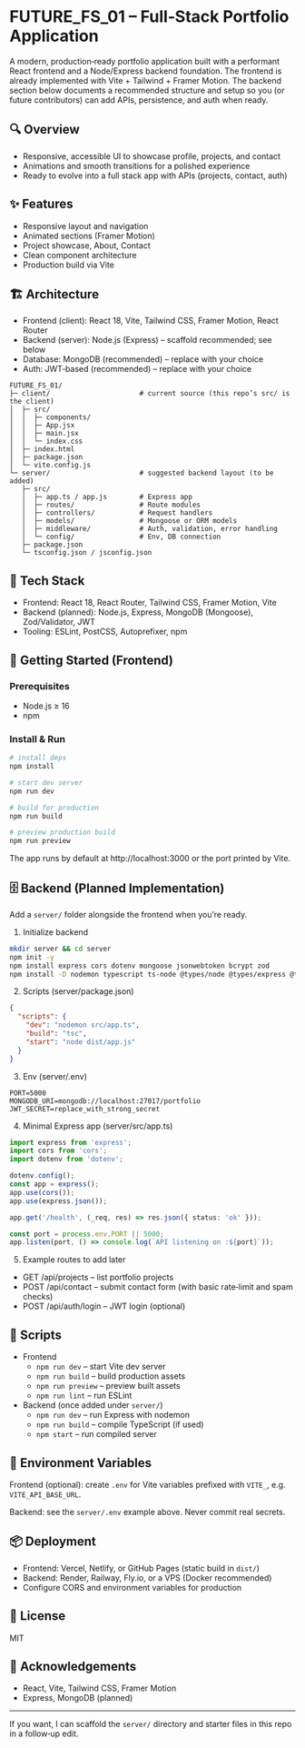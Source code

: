 # FUTURE_FS_01 – Full‑Stack Portfolio Application

A modern, production‑ready portfolio application built with a performant React frontend and a Node/Express backend foundation. The frontend is already implemented with Vite + Tailwind + Framer Motion. The backend section below documents a recommended structure and setup so you (or future contributors) can add APIs, persistence, and auth when ready.

## 🔍 Overview

- Responsive, accessible UI to showcase profile, projects, and contact
- Animations and smooth transitions for a polished experience
- Ready to evolve into a full stack app with APIs (projects, contact, auth)

## ✨ Features

- Responsive layout and navigation
- Animated sections (Framer Motion)
- Project showcase, About, Contact
- Clean component architecture
- Production build via Vite

## 🏗️ Architecture

- Frontend (client): React 18, Vite, Tailwind CSS, Framer Motion, React Router
- Backend (server): Node.js (Express) – scaffold recommended; see below
- Database: MongoDB (recommended) – replace with your choice
- Auth: JWT‑based (recommended) – replace with your choice

```
FUTURE_FS_01/
├─ client/                      # current source (this repo’s src/ is the client)
│  ├─ src/
│  │  ├─ components/
│  │  ├─ App.jsx
│  │  ├─ main.jsx
│  │  └─ index.css
│  ├─ index.html
│  ├─ package.json
│  └─ vite.config.js
└─ server/                      # suggested backend layout (to be added)
   ├─ src/
   │  ├─ app.ts / app.js        # Express app
   │  ├─ routes/                # Route modules
   │  ├─ controllers/           # Request handlers
   │  ├─ models/                # Mongoose or ORM models
   │  ├─ middleware/            # Auth, validation, error handling
   │  └─ config/                # Env, DB connection
   ├─ package.json
   └─ tsconfig.json / jsconfig.json
```

## 🧰 Tech Stack

- Frontend: React 18, React Router, Tailwind CSS, Framer Motion, Vite
- Backend (planned): Node.js, Express, MongoDB (Mongoose), Zod/Validator, JWT
- Tooling: ESLint, PostCSS, Autoprefixer, npm

## 🚀 Getting Started (Frontend)

### Prerequisites
- Node.js ≥ 16
- npm

### Install & Run
```bash
# install deps
npm install

# start dev server
npm run dev

# build for production
npm run build

# preview production build
npm run preview
```
The app runs by default at http://localhost:3000 or the port printed by Vite.

## 🗄️ Backend (Planned Implementation)

Add a `server/` folder alongside the frontend when you’re ready.

1) Initialize backend
```bash
mkdir server && cd server
npm init -y
npm install express cors dotenv mongoose jsonwebtoken bcrypt zod
npm install -D nodemon typescript ts-node @types/node @types/express @types/jsonwebtoken @types/bcrypt
```

2) Scripts (server/package.json)
```json
{
  "scripts": {
    "dev": "nodemon src/app.ts",
    "build": "tsc",
    "start": "node dist/app.js"
  }
}
```

3) Env (server/.env)
```
PORT=5000
MONGODB_URI=mongodb://localhost:27017/portfolio
JWT_SECRET=replace_with_strong_secret
```

4) Minimal Express app (server/src/app.ts)
```ts
import express from 'express';
import cors from 'cors';
import dotenv from 'dotenv';

dotenv.config();
const app = express();
app.use(cors());
app.use(express.json());

app.get('/health', (_req, res) => res.json({ status: 'ok' }));

const port = process.env.PORT || 5000;
app.listen(port, () => console.log(`API listening on :${port}`));
```

5) Example routes to add later
- GET /api/projects – list portfolio projects
- POST /api/contact – submit contact form (with basic rate‑limit and spam checks)
- POST /api/auth/login – JWT login (optional)

## 🧪 Scripts
- Frontend
  - `npm run dev` – start Vite dev server
  - `npm run build` – build production assets
  - `npm run preview` – preview built assets
  - `npm run lint` – run ESLint
- Backend (once added under `server/`)
  - `npm run dev` – run Express with nodemon
  - `npm run build` – compile TypeScript (if used)
  - `npm start` – run compiled server

## 🔐 Environment Variables

Frontend (optional): create `.env` for Vite variables prefixed with `VITE_`, e.g. `VITE_API_BASE_URL`.

Backend: see the `server/.env` example above. Never commit real secrets.

## 📦 Deployment

- Frontend: Vercel, Netlify, or GitHub Pages (static build in `dist/`)
- Backend: Render, Railway, Fly.io, or a VPS (Docker recommended)
- Configure CORS and environment variables for production

## 📄 License
MIT

## 🙌 Acknowledgements
- React, Vite, Tailwind CSS, Framer Motion
- Express, MongoDB (planned)

---

If you want, I can scaffold the `server/` directory and starter files in this repo in a follow‑up edit.

